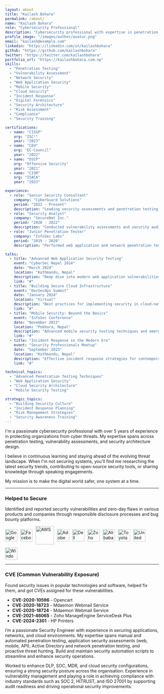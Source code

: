 ```yaml
---
layout: about
title: "Kailash Bohara"
permalink: /about/
name: "Kailash Bohara"
role: "Cybersecurity Professional"
description: "Cybersecurity professional with expertise in penetration testing, vulnerability assessment, and security architecture. Passionate about protecting organizations from evolving cyber threats."
profile_image: "/images/author/avatar.png"
email: "kailash@example.com"
linkedin: "https://linkedin.com/in/kailashbohara"
github: "https://github.com/kailashbohara"
twitter: "https://twitter.com/kailashbohara"
portfolio_url: "https://kailashbohara.com.np"
skills:
  - "Penetration Testing"
  - "Vulnerability Assessment"
  - "Network Security"
  - "Web Application Security"
  - "Mobile Security"
  - "Cloud Security"
  - "Incident Response"
  - "Digital Forensics"
  - "Security Architecture"
  - "Risk Assessment"
  - "Compliance"
  - "Security Training"

certifications:
  - name: "CISSP"
    org: "ISC²"
    year: "2023"
  - name: "CEH"
    org: "EC-Council"
    year: "2022"
  - name: "OSCP"
    org: "Offensive Security"
    year: "2021"
  - name: "CISM"
    org: "ISACA"
    year: "2023"

experience:
  - role: "Senior Security Consultant"
    company: "CyberGuard Solutions"
    period: "2022 - Present"
    description: "Leading security assessments and penetration testing for enterprise clients across various industries."
  - role: "Security Analyst"
    company: "SecureNet Inc."
    period: "2020 - 2022"
    description: "Conducted vulnerability assessments and security audits for various organizations."
  - role: "Junior Penetration Tester"
    company: "InfoSec Labs"
    period: "2019 - 2020"
    description: "Performed web application and network penetration testing."

talks:
  - title: "Advanced Web Application Security Testing"
    event: "CyberSec Nepal 2024"
    date: "March 2024"
    location: "Kathmandu, Nepal"
    description: "Deep dive into modern web application vulnerabilities and testing methodologies."
    link: "#"
  - title: "Building Secure Cloud Infrastructure"
    event: "DevSecOps Summit"
    date: "January 2024"
    location: "Virtual"
    description: "Best practices for implementing security in cloud-native applications."
    link: "#"
  - title: "Mobile Security: Beyond the Basics"
    event: "InfoSec Conference"
    date: "November 2023"
    location: "Pokhara, Nepal"
    description: "Advanced mobile security testing techniques and emerging threats."
    link: "#"
  - title: "Incident Response in the Modern Era"
    event: "Security Professionals Meetup"
    date: "September 2023"
    location: "Kathmandu, Nepal"
    description: "Effective incident response strategies for contemporary cyber threats."
    link: "#"

technical_topics:
  - "Advanced Penetration Testing Techniques"
  - "Web Application Security"
  - "Cloud Security Architecture"
  - "Mobile Security Testing"

strategic_topics:
  - "Building Security Culture"
  - "Incident Response Planning"
  - "Risk Management Strategies"
  - "Security Awareness Training"
---
```


I'm a passionate cybersecurity professional with over 5 years of experience in protecting organizations from cyber threats. My expertise spans across penetration testing, vulnerability assessments, and security architecture design.

I believe in continuous learning and staying ahead of the evolving threat landscape. When I'm not securing systems, you'll find me researching the latest security trends, contributing to open-source security tools, or sharing knowledge through speaking engagements.

My mission is to make the digital world safer, one system at a time.

---

<section id="helped">
  <h3>Helped to Secure</h3>
  <p>Identified and reported security vulnerabilities and zero-day flaws in various products and companies through responsible disclosure processes and bug bounty platforms.</p>
  <div class="icon-container" style="display: flex; flex-wrap: wrap; gap: 10px; align-items: center;">
    <img class="icon" src="https://cdn.jsdelivr.net/gh/devicons/devicon@latest/icons/google/google-original.svg" alt="Google" width="40">
    <img class="icon" src="https://cdn.jsdelivr.net/gh/devicons/devicon@latest/icons/facebook/facebook-original.svg" alt="Facebook" width="40">
    <img class="icon" src="https://cdn.jsdelivr.net/gh/devicons/devicon@latest/icons/amazonwebservices/amazonwebservices-original-wordmark.svg" alt="AWS" width="60">
    <img class="icon" src="https://cdn.simpleicons.org/adobe" alt="Adobe" width="40">
    <img class="icon" src="https://cdn.simpleicons.org/dell" alt="Dell" width="40">
    <img class="icon" src="https://cdn.simpleicons.org/zoho" alt="Zoho" width="40">
    <img class="icon" src="https://cdn.simpleicons.org/alibabacloud" alt="Alibaba Cloud" width="40">
    <img class="icon" src="https://cdn.simpleicons.org/toyota" alt="Toyota" width="40">
    <img class="icon" src="https://cdn.simpleicons.org/unitednations" alt="United Nations" width="40">
    <img class="icon" src="https://cdn.jsdelivr.net/gh/devicons/devicon@latest/icons/windows11/windows11-original.svg" alt="Windows 11" width="40">
  </div>
</section>

---

<section id="cve">
  <h3>CVE (Common Vulnerability Exposure)</h3>
  <p>Found security issues in popular technologies and software, helped fix them, and got CVEs assigned for these vulnerabilities.</p>
  <ul>
    <li><strong>CVE-2020-10596</strong> - Opencart</li>
    <li><strong>CVE-2020-18723</strong> - Mdaemon Webmail Service</li>
    <li><strong>CVE-2020-18724</strong> - Mdaemon Webmail Service</li>
    <li><strong>CVE-2021-46065</strong> - Zoho ManageEngine ServiceDesk Plus</li>
    <li><strong>CVE-2024-2301</strong> - HP Printers</li>
  </ul>
</section>


I’m a passionate Security Engineer with experience in securing applications, networks, and cloud environments. My expertise spans manual and automated penetration testing, application security assessments (web, mobile, API), Active Directory and network penetration testing, and proactive threat hunting. Build and maintain security automation scripts to streamline and enhance security operations.

Worked to enhance DLP, SOC, MDR, and cloud security configurations, ensuring a strong security posture across the organisation. Experience in vulnerability management and playing a role in achieving compliance with industry standards such as SOC 2, HITRUST, and ISO 27001 by supporting audit readiness and driving operational security improvements.
